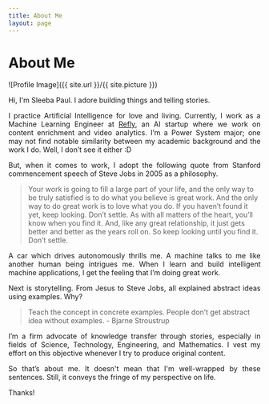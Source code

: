 ```yaml
---
title: About Me
layout: page
---
```


# About Me

![Profile Image]({{ site.url }}/{{ site.picture }})
<br />

Hi, I'm Sleeba Paul. I adore building things and telling stories.
<p style="text-align: justify">
I practice Artificial Intelligence for love and living. Currently, I work as a Machine Learning Engineer at <a target = "_blank" href="http://refly.it/">Refly</a>, an AI startup where we work on content enrichment and video analytics. I’m a Power System major; one may not find notable similarity between my academic background and the work I do. Well, I don’t see it either :D
</p>
<p style="text-align: justify">
But, when it comes to work, I adopt the following quote from Stanford commencement speech of Steve Jobs in 2005 as a philosophy.
</p>

>Your work is going to fill a large part of your life, and the only way to be truly satisfied is to do what you believe is great work. And the only way to do great work is to love what you do. If you haven’t found it yet, keep looking. Don’t settle. As with all matters of the heart, you’ll know when you find it. And, like any great relationship, it just gets better and better as the years roll on. So keep looking until you find it. Don’t settle.

<p style="text-align: justify">
A car which drives autonomously thrills me. A machine talks to me like another human being intrigues me. When I learn and build intelligent machine applications, I get the feeling that I’m doing great work.
</p>
<p style="text-align: justify">
Next is storytelling. From Jesus to Steve Jobs, all explained abstract ideas using examples. Why?
</p>

>Teach the concept in concrete examples. People don’t get abstract idea without examples. - Bjarne Stroustrup

<p style="text-align: justify">
I’m a firm advocate of knowledge transfer through stories, especially in fields of Science, Technology, Engineering, and Mathematics. I vest my effort on this objective whenever I try to produce original content.
</p>
<p style="text-align: justify">
So that’s about me. It doesn't mean that I'm well-wrapped by these sentences. Still, it conveys the fringe of my perspective on life.  
</p>
Thanks!